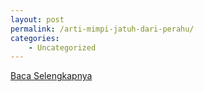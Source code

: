 ```yaml
---
layout: post
permalink: /arti-mimpi-jatuh-dari-perahu/
categories:
    - Uncategorized
---
```


[Baca Selengkapnya](/10)